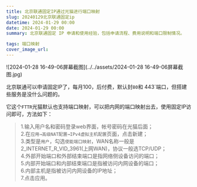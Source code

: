 ```yaml
---
title: 北京联通固定IP通过光猫进行端口映射
slug: 20240129北京联通固定ip
datetime: 2024-01-29 00:00
date: 2024-01-29 00:00
summary: 北京联通固定 IP 申请和使用经验，包括申请流程、费用说明和端口限制情况。

tags: 端口映射
cover_image_url: 
---
```

![2024-01-28 16-49-06屏幕截图](../../assets/2024-01-28 16-49-06屏幕截图.jpg)

北京联通可以申请固定IP了，每月100，后付费，默认封`80`和 443`端口，但搭建些服务是没什么问题的。

它这个`FTTR`光猫默认也支持端口映射，可以把内网的端口映射出去，使用固定IP访问即可，方法如下：

> 1.输入用户名和密码登录web界面，帐号密码在光猫后面；  
> 2.在`应用→高级NAT配置→IPv4虚拟主机配置`页面，点击新建；  
> 3.类型是`用户`，勾选`使能端口映射`，WAN名称一般是2_INTERNET_R_VID_3961(上网WAN)，协议一般选TCP/UDP；  
> 4.外部开始端口和外部结束端口是指网络侧设备访问的端口；  
> 5.内部开始端口和内部结束端口是指被访问内网设备的端口；  
> 6.内部主机是指被访问内网设备的IP地址；  
> 7.点击应用。